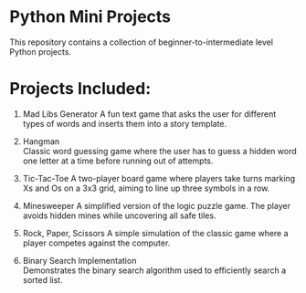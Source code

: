 # Python Mini Projects

This repository contains a collection of beginner-to-intermediate level Python projects. 

# Projects Included:

1. Mad Libs Generator
   A fun text game that asks the user for different types of words and inserts them into a story template.

2. Hangman  
   Classic word guessing game where the user has to guess a hidden word one letter at a time before running out of attempts.

3. Tic-Tac-Toe
   A two-player board game where players take turns marking Xs and Os on a 3x3 grid, aiming to line up three symbols in a row.

4. Minesweeper 
   A simplified version of the logic puzzle game. The player avoids hidden mines while uncovering all safe tiles.

5. Rock, Paper, Scissors 
   A simple simulation of the classic game where a player competes against the computer.

6. Binary Search Implementation  
   Demonstrates the binary search algorithm used to efficiently search a sorted list.
